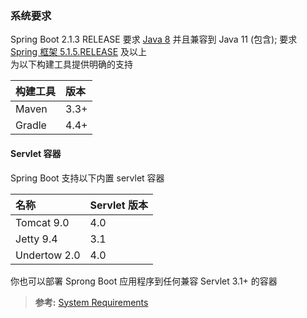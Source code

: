 ### 系统要求
Spring Boot 2.1.3 RELEASE 要求 [Java 8](https://www.java.com/) 并且兼容到 Java 11 (包含); 要求 [Spring 框架 5.1.5.RELEASE](https://docs.spring.io/spring/docs/5.1.5.RELEASE/spring-framework-reference/) 及以上  
为以下构建工具提供明确的支持

| 构建工具 | 版本 |
| :--- | :--- |
| Maven | 3.3+ |
| Gradle | 4.4+ |

#### Servlet 容器
Spring Boot 支持以下内置 servlet 容器

| 名称 | Servlet 版本 |
| :--- | :--- |
| Tomcat 9.0 | 4.0 |
| Jetty 9.4 | 3.1 |
| Undertow 2.0 | 4.0 |

你也可以部署 Sprong Boot 应用程序到任何兼容 Servlet 3.1+ 的容器

>**参考:**
[System Requirements](https://docs.spring.io/spring-boot/docs/2.1.3.RELEASE/reference/htmlsingle/#getting-started-system-requirements)
